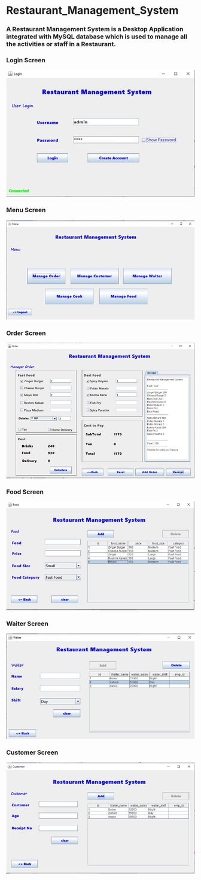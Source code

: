 # Restaurant_Management_System

### A Restaurant Management System is a Desktop Application integrated with MySQL database which is used to manage all the activities or staff in a Restaurant.


### Login Screen
![](images/Login.JPG)

### Menu Screen
![](images/Menu.JPG)

### Order Screen
![](images/Order.JPG)

### Food Screen
![](images/Food.JPG)

### Waiter Screen
![](images/Waiter.JPG)

### Customer Screen
![](images/Customer.JPG)

